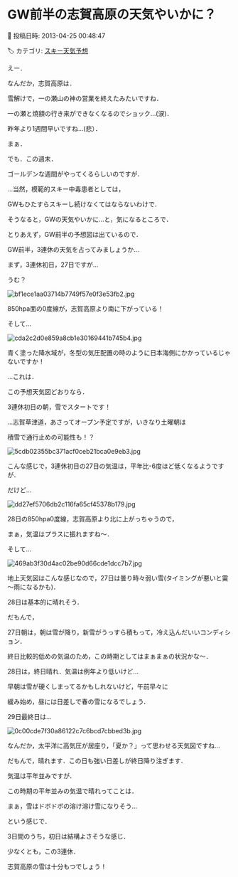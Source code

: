 # GW前半の志賀高原の天気やいかに？

📅 投稿日時: 2013-04-25 00:48:47

🏷️ カテゴリ: [スキー天気予想](c6554f5c3c106093b511a8daae23757e8.md)

えー．


なんだか，志賀高原は．


雪解けで，一の瀬山の神の営業を終えたみたいですね．


一の瀬と焼額の行き来ができなくなるのでショック…(涙)．


昨年より1週間早いですね…(悲）．





まぁ．


でも．この週末．


ゴールデンな週間がやってくるらしいのですが．





…当然，模範的スキー中毒患者としては，


GWもひたすらスキーし続けなくてはならないわけで．


そうなると，GWの天気やいかに…と，気になるところで．





とりあえず，GW前半の予想図は出ているので．


GW前半，3連休の天気を占ってみましょうか…





まず，3連休初日，27日ですが…


うむ？




![bf1ece1aa03714b7749f57e0f3e53fb2.jpg](images/bf1ece1aa03714b7749f57e0f3e53fb2.jpg)




850hpa面の0度線が，志賀高原より南に下がっている！


そして…




![cda2c2d0e859a8cb1e30169441b745b4.jpg](images/cda2c2d0e859a8cb1e30169441b745b4.jpg)




青く塗った降水域が，冬型の気圧配置の時のように日本海側にかかっているじゃないですか！





…これは．


この予想天気図どおりなら．


3連休初日の朝，雪でスタートです！


…志賀草津道，あさってオープン予定ですが，いきなり土曜朝は


積雪で通行止めの可能性も！？







![5cdb02355bc371acf0ceb21bca0e9eb3.jpg](images/5cdb02355bc371acf0ceb21bca0e9eb3.jpg)




こんな感じで，3連休初日の27日の気温は，平年比-6度ほど低くなるようですが．


だけど…




![dd27ef5706db2c116fa65cf45378b179.jpg](images/dd27ef5706db2c116fa65cf45378b179.jpg)




28日の850hpa0度線，志賀高原より北に上がっちゃうので，


まぁ，気温はプラスに振れますね～．





そして…




![469ab3f30d4ac02be90d66cde1dcc7b7.jpg](images/469ab3f30d4ac02be90d66cde1dcc7b7.jpg)




地上天気図はこんな感じなので，27日は曇り時々弱い雪(タイミングが悪いと霙～雨になるかも)．


28日は基本的に晴れそう．





だもんで，


27日朝は，朝は雪が降り，新雪がうっすら積もって，冷え込んだいいコンディション．


終日比較的低めの気温のため，この時期としてはまぁまぁの状況かな～．





28日は，終日晴れ．気温は例年より低いけど…


早朝は雪が硬くしまってるかもしれないけど，午前早々に


緩み始め，昼には日差しで春の雪になるでしょう．





29日最終日は…




![0c00cde7f30a86122c7c6bcd7cbbed3b.jpg](images/0c00cde7f30a86122c7c6bcd7cbbed3b.jpg)




なんだか，太平洋に高気圧が居座り，「夏か？」って思わせる天気図ですね…


だもんで，晴れます．この日も強い日差しが終日降り注ぎます．


気温は平年並みですが．


この時期の平年並みの気温で晴れってことは．


まぁ，雪はドボドボの溶け溶け雪になりそう…





という感じで．


3日間のうち，初日は結構よさそうな感じ．


少なくとも，この3連休．


志賀高原の雪は十分もつでしょう！
